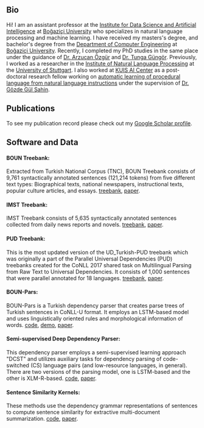 ## Bio

Hi! I am an assistant professor at the [Institute for Data Science and Artificial Intelligence](https://dsai.boun.edu.tr/) at [Boğaziçi University](https://www.boun.edu.tr/) who specializes in natural language processing and machine learning.  I have received my masters's degree, and bachelor's degree from the [Department of Computer Engineering](https://www.cmpe.boun.edu.tr/) at [Boğaziçi University](https://www.boun.edu.tr/). Recently, I completed my PhD studies in the same place under the guidance of [Dr. Arzucan Özgür](https://www.cmpe.boun.edu.tr/~ozgur/) and [Dr. Tunga Güngör](https://www.cmpe.boun.edu.tr/~gungort/). Previously, I worked as a researcher in the [Institute of Natural Language Processing](https://www.ims.uni-stuttgart.de/) at the [University of Stuttgart](https://www.uni-stuttgart.de/). I also worked at [KUIS AI Center](https://ai.ku.edu.tr/) as a post-doctoral research fellow working on [automatic learning of procedural language from natural language instructions](https://gozdesahin.github.io/projects/tubitak2232) under the supervision of [Dr. Gözde Gül Şahin](https://gozdesahin.github.io/).

## Publications

To see my publication record please check out my [Google Scholar profile](https://scholar.google.com/citations?user=EAlmj9yYJP0C&hl=en&oi=ao).

## Software and Data

#### BOUN Treebank: 
Extracted from Turkish National Corpus (TNC), BOUN Treebank consists of 9,761 syntactically annotated sentences (121,214 tokens) from five different text types: Biographical texts, national newspapers, instructional texts, popular culture articles, and essays. [treebank](https://tulap.cmpe.boun.edu.tr/repository/xmlui/handle/20.500.12913/33), [paper](https://link.springer.com/article/10.1007/s10579-021-09558-0).

#### IMST Treebank:  
IMST Treebank consists of 5,635 syntactically annotated sentences collected from daily news reports and novels. [treebank](https://github.com/UniversalDependencies/UD_Turkish-IMST), [paper](https://aclanthology.org/W19-8013.pdf).

#### PUD Treebank:
This is the most updated version of the UD_Turkish-PUD treebank which was originally a part of the Parallel Universal Dependencies (PUD) treebanks created for the CoNLL 2017 shared task on Multilingual Parsing from Raw Text to Universal Dependencies. It consists of 1,000 sentences that were parallel annotated for 18 languages. [treebank](https://github.com/UniversalDependencies/UD_Turkish-PUD), [paper](https://aclanthology.org/W19-4019.pdf).

#### BOUN-Pars:
BOUN-Pars is a Turkish dependency parser that creates parse trees of Turkish sentences in CoNLL-U format. It employs an LSTM-based model and uses linguistically oriented rules and morphological information of words. [code](https://github.com/sb-b/BOUN-PARS), [demo](https://tabilab.cmpe.boun.edu.tr/BOUN-PARS/demo.php), [paper](https://ieeexplore.ieee.org/abstract/document/9869804).

#### Semi-supervised Deep Dependency Parser: 
This dependency parser employs a semi-supervised learning approach "DCST" and utilizes auxiliary tasks for dependency parsing of code-switched (CS) language pairs (and low-resource languages, in general). There are two versions of the parsing model, one is LSTM-based and the other is XLM-R-based. [code](https://github.com/sb-b/ss-cs-depparser), [paper](https://aclanthology.org/2022.findings-naacl.87/).

#### Sentence Similarity Kernels:
These methods use the dependency grammar representations of sentences to compute sentence similarity for extractive multi-document summarization. 
[code](https://github.com/sb-b/SentenceSimKernels), [paper](https://aclanthology.org/L16-1452/).


